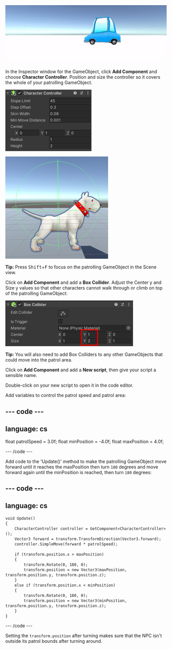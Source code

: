 ![An animated gif showing a Car GameObject moving left and right across the Game view.](images/car-patrol.gif)

In the Inspector window for the GameObject, click **Add Component** and choose **Character Controller**. Position and size the controller so it covers the whole of your patrolling GameObject.

![The Inspector window showing the Character Controller component.](images/char-coll-dog.png)

![The Scene view showing the Dog GameObject with Character Collider highlighted around the frame of the Dog.](images/scene-coll-dog.png)

**Tip:** Press <kbd>Shift</kbd>+<kbd>F</kbd> to focus on the patrolling GameObject in the Scene view.

Click on **Add Component** and add a **Box Collider**. Adjust the Center y and Size y values so that other characters cannot walk through or climb on top of the patrolling GameObject:

![The Inspector window showing the Box Collider component with Center y and Size y properties highlighted.](images/box-collider.png)

**Tip:** You will also need to add Box Colliders to any other GameObjects that could move into the patrol area.

Click on **Add Component** and add a **New script**, then give your script a sensible name.

Double-click on your new script to open it in the code editor.

Add variables to control the patrol speed and patrol area:

--- code ---
---
language: cs
---

float patrolSpeed = 3.0f; float minPosition = -4.0f; float maxPosition = 4.0f;

--- /code ---

Add code to the 'Update()' method to make the patrolling GameObject move forward until it reaches the maxPosition then turn `180` degrees and move forward again until the minPosition is reached, then turn `180` degrees:

--- code ---
---
language: cs
---

    void Update()
    {
        CharacterController controller = GetComponent<CharacterController>();
        Vector3 forward = transform.TransformDirection(Vector3.forward);
        controller.SimpleMove(forward * patrolSpeed);
    
        if (transform.position.x > maxPosition)
        {
            transform.Rotate(0, 180, 0);
            transform.position = new Vector3(maxPosition, transform.position.y, transform.position.z);
        }
        else if (transform.position.x < minPosition)
        {
            transform.Rotate(0, 180, 0);
            transform.position = new Vector3(minPosition, transform.position.y, transform.position.z);
        }
    }

--- /code ---

Setting the `transform.position` after turning makes sure that the NPC isn't outside its patrol bounds after turning around.

